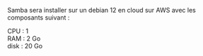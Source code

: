 Samba sera installer sur un debian 12 en cloud sur AWS avec les composants suivant :

CPU : 1\
RAM : 2 Go\
disk : 20 Go
